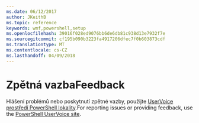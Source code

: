 ```yaml
---
ms.date: 06/12/2017
author: JKeithB
ms.topic: reference
keywords: wmf,powershell,setup
ms.openlocfilehash: 39016f028ed9076bb6de6db81c938d13e7932f7e
ms.sourcegitcommit: cf195b090b3223fa4917206dfec7f0b603873cdf
ms.translationtype: MT
ms.contentlocale: cs-CZ
ms.lasthandoff: 04/09/2018
---
```

# <a name="feedback"></a><span data-ttu-id="7682f-102">Zpětná vazba</span><span class="sxs-lookup"><span data-stu-id="7682f-102">Feedback</span></span>
<span data-ttu-id="7682f-103">Hlášení problémů nebo poskytnutí zpětné vazby, použijte [UserVoice prostředí PowerShell lokality](http://windowsserver.uservoice.com/forums/301869-powershell).</span><span class="sxs-lookup"><span data-stu-id="7682f-103">For reporting issues or providing feedback, use the [PowerShell UserVoice site](http://windowsserver.uservoice.com/forums/301869-powershell).</span></span>